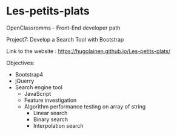 # Les-petits-plats
OpenClassromms - Front-End developer path

Project7: Develop a Search Tool with Bootstrap

Link to the website : https://hugolainen.github.io/Les-petits-plats/

Objectives:
* Bootstrap4
* jQuerry
* Search engine tool
  - JavaScript
  - Feature investigation
  - Algorithm performance testing on array of string
      + Linear search
      + Binary search
      + Interpolation search
